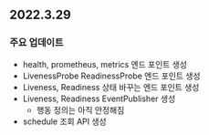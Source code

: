 ## 2022.3.29

### 주요 업데이트

- health, prometheus, metrics 엔드 포인트 생성
- LivenessProbe ReadinessProbe 엔드 포인트 생성
- Liveness, Readiness 상태 바꾸는 엔드 포인트 생성
- Liveness, Readiness EventPublisher 생성
  - 행동 정의는 아직 안정해짐
- schedule 조회 API 생성
